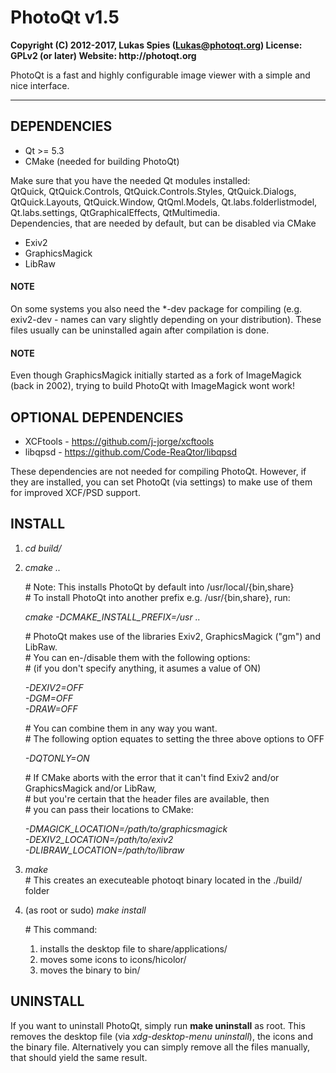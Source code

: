 # PhotoQt v1.5
__Copyright (C) 2012-2017, Lukas Spies (Lukas@photoqt.org)
License: GPLv2 (or later)
Website: http://photoqt.org__

PhotoQt is a fast and highly configurable image viewer with a simple and nice interface.

***************

## DEPENDENCIES

- Qt >= 5.3
- CMake (needed for building PhotoQt)

Make sure that you have the needed Qt modules installed:  
QtQuick, QtQuick.Controls, QtQuick.Controls.Styles, QtQuick.Dialogs, QtQuick.Layouts, QtQuick.Window, QtQml.Models, Qt.labs.folderlistmodel, Qt.labs.settings, QtGraphicalEffects, QtMultimedia.  
Dependencies, that are needed by default, but can be disabled via CMake

- Exiv2
- GraphicsMagick
- LibRaw

#### NOTE

On some systems you also need the *-dev package for compiling (e.g. exiv2-dev - names can vary slightly depending on your distribution). These files usually can be uninstalled again after compilation is done.

#### NOTE

Even though GraphicsMagick initially started as a fork of ImageMagick (back in 2002), trying to build PhotoQt with ImageMagick wont work!

## OPTIONAL DEPENDENCIES

- XCFtools - https://github.com/j-jorge/xcftools
- libqpsd - https://github.com/Code-ReaQtor/libqpsd

These dependencies are not needed for compiling PhotoQt. However, if they are installed, you can set PhotoQt (via settings) to make use of them for improved XCF/PSD support.

## INSTALL

1. _cd build/_

2. _cmake .._

	 \# Note: This installs PhotoQt by default into /usr/local/{bin,share}  
	 \# To install PhotoQt into another prefix e.g. /usr/{bin,share}, run:

    _cmake -DCMAKE\_INSTALL\_PREFIX=/usr .._

	 \# PhotoQt makes use of the libraries Exiv2, GraphicsMagick ("gm") and LibRaw.  
	 \# You can en-/disable them with the following options:  
	 \# (if you don't specify anything, it asumes a value of ON)

	 _-DEXIV2=OFF_  
	 _-DGM=OFF_  
	 _-DRAW=OFF_

	 \# You can combine them in any way you want.  
	 \# The following option equates to setting the three above options to OFF

	 _-DQTONLY=ON_

	 \# If CMake aborts with the error that it can't find Exiv2 and/or GraphicsMagick and/or LibRaw,  
	 \# but you're certain that the header files are available, then  
	 \# you can pass their locations to CMake:

	 _-DMAGICK_LOCATION=/path/to/graphicsmagick_  
     _-DEXIV2_LOCATION=/path/to/exiv2_  
     _-DLIBRAW_LOCATION=/path/to/libraw_

3. _make_  
	 \# This creates an executeable photoqt binary located in the ./build/ folder

4. (as root or sudo) _make install_

	 \# This command:  
	 1. installs the desktop file to share/applications/  
	 2. moves some icons to icons/hicolor/  
	 3. moves the binary to bin/

## UNINSTALL

If you want to uninstall PhotoQt, simply run __make uninstall__ as root. This removes the desktop file (via _xdg-desktop-menu uninstall_), the icons and the binary file. Alternatively you can simply remove all the files manually, that should yield the same result.
